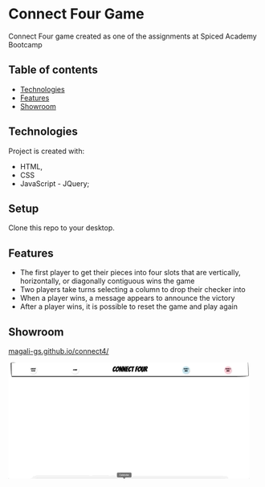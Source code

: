 # Connect Four Game
Connect Four game created as one of the assignments at Spiced Academy Bootcamp

## Table of contents
* [Technologies](#technologies)
* [Features](#features)
* [Showroom](#showroom)

## Technologies
Project is created with:
* HTML, 
* CSS
* JavaScript - JQuery;

## Setup
Clone this repo to your desktop.

## Features
* The first player to get their pieces into four slots that are vertically, horizontally, or diagonally contiguous wins the game
* Two players take turns selecting a column to drop their checker into
* When a player wins, a message appears to announce the victory
* After a player wins, it is possible to reset the game and play again

## Showroom
[magali-gs.github.io/connect4/](magali-gs.github.io/connect4/)

![](showroom.gif)
